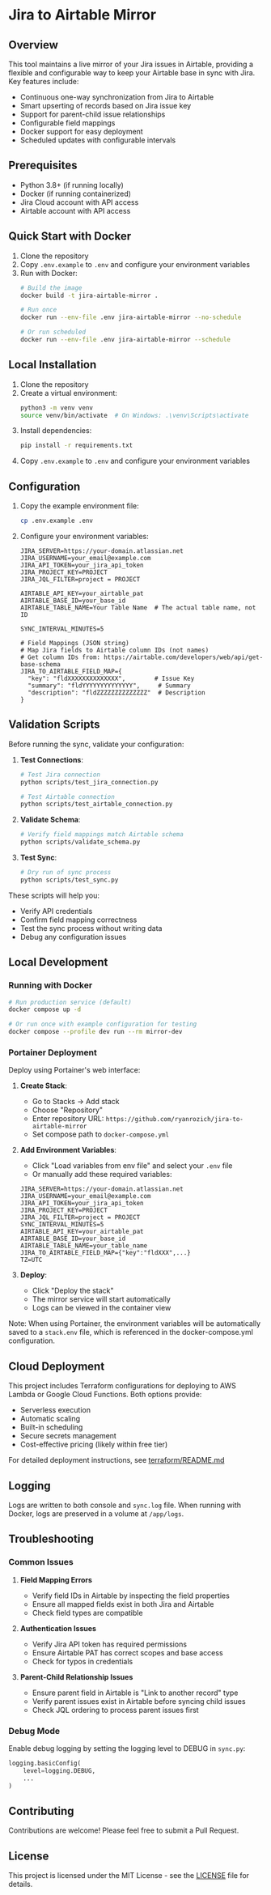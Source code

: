 # Jira to Airtable Mirror

## Overview
This tool maintains a live mirror of your Jira issues in Airtable, providing a flexible and configurable way to keep your Airtable base in sync with Jira. Key features include:
- Continuous one-way synchronization from Jira to Airtable
- Smart upserting of records based on Jira issue key
- Support for parent-child issue relationships
- Configurable field mappings
- Docker support for easy deployment
- Scheduled updates with configurable intervals

## Prerequisites
- Python 3.8+ (if running locally)
- Docker (if running containerized)
- Jira Cloud account with API access
- Airtable account with API access

## Quick Start with Docker
1. Clone the repository
2. Copy `.env.example` to `.env` and configure your environment variables
3. Run with Docker:
   ```bash
   # Build the image
   docker build -t jira-airtable-mirror .
   
   # Run once
   docker run --env-file .env jira-airtable-mirror --no-schedule
   
   # Or run scheduled
   docker run --env-file .env jira-airtable-mirror --schedule
   ```

## Local Installation
1. Clone the repository
2. Create a virtual environment:
   ```bash
   python3 -m venv venv
   source venv/bin/activate  # On Windows: .\venv\Scripts\activate
   ```
3. Install dependencies:
   ```bash
   pip install -r requirements.txt
   ```
4. Copy `.env.example` to `.env` and configure your environment variables

## Configuration

1. Copy the example environment file:
   ```bash
   cp .env.example .env
   ```

2. Configure your environment variables:
   ```env
   JIRA_SERVER=https://your-domain.atlassian.net
   JIRA_USERNAME=your_email@example.com
   JIRA_API_TOKEN=your_jira_api_token
   JIRA_PROJECT_KEY=PROJECT
   JIRA_JQL_FILTER=project = PROJECT

   AIRTABLE_API_KEY=your_airtable_pat
   AIRTABLE_BASE_ID=your_base_id
   AIRTABLE_TABLE_NAME=Your Table Name  # The actual table name, not ID

   SYNC_INTERVAL_MINUTES=5

   # Field Mappings (JSON string)
   # Map Jira fields to Airtable column IDs (not names)
   # Get column IDs from: https://airtable.com/developers/web/api/get-base-schema
   JIRA_TO_AIRTABLE_FIELD_MAP={
     "key": "fldXXXXXXXXXXXXXX",        # Issue Key
     "summary": "fldYYYYYYYYYYYYYY",     # Summary
     "description": "fldZZZZZZZZZZZZZZ"  # Description
   }
   ```

## Validation Scripts

Before running the sync, validate your configuration:

1. **Test Connections**:
   ```bash
   # Test Jira connection
   python scripts/test_jira_connection.py

   # Test Airtable connection
   python scripts/test_airtable_connection.py
   ```

2. **Validate Schema**:
   ```bash
   # Verify field mappings match Airtable schema
   python scripts/validate_schema.py
   ```

3. **Test Sync**:
   ```bash
   # Dry run of sync process
   python scripts/test_sync.py
   ```

These scripts will help you:
- Verify API credentials
- Confirm field mapping correctness
- Test the sync process without writing data
- Debug any configuration issues

## Local Development

### Running with Docker

```bash
# Run production service (default)
docker compose up -d

# Or run once with example configuration for testing
docker compose --profile dev run --rm mirror-dev
```

### Portainer Deployment

Deploy using Portainer's web interface:

1. **Create Stack**:
   - Go to Stacks → Add stack
   - Choose "Repository"
   - Enter repository URL: `https://github.com/ryanrozich/jira-to-airtable-mirror`
   - Set compose path to `docker-compose.yml`

2. **Add Environment Variables**:
   - Click "Load variables from env file" and select your `.env` file
   - Or manually add these required variables:
   ```env
   JIRA_SERVER=https://your-domain.atlassian.net
   JIRA_USERNAME=your_email@example.com
   JIRA_API_TOKEN=your_jira_api_token
   JIRA_PROJECT_KEY=PROJECT
   JIRA_JQL_FILTER=project = PROJECT
   SYNC_INTERVAL_MINUTES=5
   AIRTABLE_API_KEY=your_airtable_pat
   AIRTABLE_BASE_ID=your_base_id
   AIRTABLE_TABLE_NAME=your_table_name
   JIRA_TO_AIRTABLE_FIELD_MAP={"key":"fldXXX",...}
   TZ=UTC
   ```

3. **Deploy**:
   - Click "Deploy the stack"
   - The mirror service will start automatically
   - Logs can be viewed in the container view

Note: When using Portainer, the environment variables will be automatically saved to a `stack.env` file, which is referenced in the docker-compose.yml configuration.

## Cloud Deployment

This project includes Terraform configurations for deploying to AWS Lambda or Google Cloud Functions. Both options provide:
- Serverless execution
- Automatic scaling
- Built-in scheduling
- Secure secrets management
- Cost-effective pricing (likely within free tier)

For detailed deployment instructions, see [terraform/README.md](terraform/README.md)

## Logging
Logs are written to both console and `sync.log` file. When running with Docker, logs are preserved in a volume at `/app/logs`.

## Troubleshooting

### Common Issues

1. **Field Mapping Errors**
   - Verify field IDs in Airtable by inspecting the field properties
   - Ensure all mapped fields exist in both Jira and Airtable
   - Check field types are compatible

2. **Authentication Issues**
   - Verify Jira API token has required permissions
   - Ensure Airtable PAT has correct scopes and base access
   - Check for typos in credentials

3. **Parent-Child Relationship Issues**
   - Ensure parent field in Airtable is "Link to another record" type
   - Verify parent issues exist in Airtable before syncing child issues
   - Check JQL ordering to process parent issues first

### Debug Mode
Enable debug logging by setting the logging level to DEBUG in `sync.py`:

```python
logging.basicConfig(
    level=logging.DEBUG,
    ...
)
```

## Contributing
Contributions are welcome! Please feel free to submit a Pull Request.

## License
This project is licensed under the MIT License - see the [LICENSE](LICENSE) file for details.

